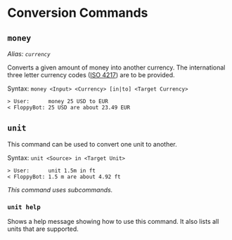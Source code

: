 # Conversion Commands

## `money`

_Alias: `currency`_

Converts a given amount of money into another currency.
The international three letter currency codes ([ISO 4217][iso4217]) are to be provided.

Syntax: `money <Input> <Currency> [in|to] <Target Currency>`

```
> User:      money 25 USD to EUR
< FloppyBot: 25 USD are about 23.49 EUR
```

[iso4217]: https://en.wikipedia.org/wiki/ISO_4217

## `unit`

This command can be used to convert one unit to another.

Syntax: `unit <Source> in <Target Unit>`

```
> User:      unit 1.5m in ft
< FloppyBot: 1.5 m are about 4.92 ft
```

_This command uses subcommands._

### `unit help`

Shows a help message showing how to use this command. It also lists all units that are supported.

